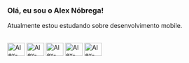 ### Olá, eu sou o Alex Nóbrega!

<!--
**alexrnobrega/alexrnobrega** is a ✨ _special_ ✨ repository because its `README.md` (this file) appears on your GitHub profile.
-->

Atualmente estou estudando sobre desenvolvimento mobile.

<div style="display: inline_block"><br>
  <img align="center" alt="Alex-HTML" height="30" width="40" src="https://cdn.jsdelivr.net/gh/devicons/devicon/icons/html5/html5-plain.svg">
  <img align="center" alt="Alex-CSS" height="30" width="40" src="https://cdn.jsdelivr.net/gh/devicons/devicon/icons/css3/css3-plain.svg">
  <img align="center" alt="Alex-Js" height="30" width="40" src="https://cdn.jsdelivr.net/gh/devicons/devicon/icons/javascript/javascript-plain.svg">
  <img align="center" alt="Alex-CSS" height="30" width="40" src="https://cdn.jsdelivr.net/gh/devicons/devicon/icons/php/php-plain.svg">
  <img align="center" alt="Alex-CSS" height="30" width="40" src="https://cdn.jsdelivr.net/gh/devicons/devicon/icons/mysql/mysql-original.svg">
</div>
